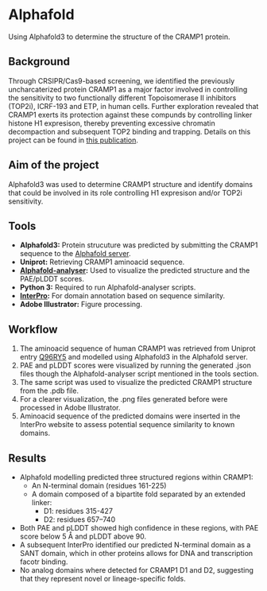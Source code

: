# Alphafold
Using Alphafold3 to determine the structure of the CRAMP1 protein.
## Background
Through CRSIPR/Cas9-based screening, we identified the previously uncharcaterized protein CRAMP1 as a major factor involved in controlling the sensitivity to two functionally different Topoisomerase II inhibitors (TOP2i), ICRF-193 and ETP, in human cells. Further exploration revealed that CRAMP1 exerts its protection against these compunds by controlling linker histone H1 expresison, thereby preventing excessive chromatin decompaction and subsequent TOP2 binding and trapping. Details on this project can be found in [this publication](https://pmc.ncbi.nlm.nih.gov/articles/PMC12240685/#app2).
## Aim of the project
Alphafold3 was used to determine CRAMP1 structure and identify domains that could be involved in its role controlling H1 expresison and/or TOP2i sensitivity.
## Tools
- **Alphafold3:** Protein strucuture was predicted by submitting the CRAMP1 sequence to the [Alphafold server](https://alphafoldserver.com).
- **Uniprot:** Retrieving CRAMP1 aminoacid sequence.
- **[Alphafold-analyser](https://github.com/Orpowell/alphafold-analyser):** Used to visualize the predicted structure and the PAE/pLDDT scores.
- **Python 3:** Required to run Alphafold-analyser scripts.
- **[InterPro](https://www.ebi.ac.uk/interpro/):** For domain annotation based on sequence similarity. 
- **Adobe Illustrator:** Figure processing.
## Workflow
1) The aminoacid sequence of human CRAMP1 was retrieved from Uniprot entry [Q96RY5](https://www.uniprot.org/uniprotkb/Q96RY5/entry) and modelled using Alphafold3 in the Alphafold server.
2) PAE and pLDDT scores were visualized by running the generated .json files though the Alphafold-analyser script mentioned in the tools section.
3) The same script was used to visualize the predicted CRAMP1 structure from the .pdb file.
4) For a clearer visualization, the .png files generated before were processed in Adobe Illustrator.
5) Aminoacid sequence of the predicted domains were inserted in the InterPro website to assess potential sequence similarity to known domains.
## Results
- Alphafold modelling predicted three structured regions within CRAMP1:
  - An N-terminal domain (residues 161-225)
  - A domain composed of a bipartite fold separated by an extended linker:
     - D1: residues 315-427
     - D2: residues 657–740
- Both PAE and pLDDT showed high confidence in these regions, with PAE score below 5 Å and pLDDT above 90.
- A subsequent InterPro identified our predicted N-terminal domain as a SANT domain, which in other proteins allows for DNA and transcription facotr binding.
- No analog domains where detected for CRAMP1 D1 and D2, suggesting that they represent novel or lineage-specific folds.
